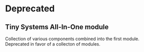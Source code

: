 # Deprecated
## Tiny Systems All-In-One module
Collection of various components combined into the first module. Deprecated in favor of a collecton of modules.
